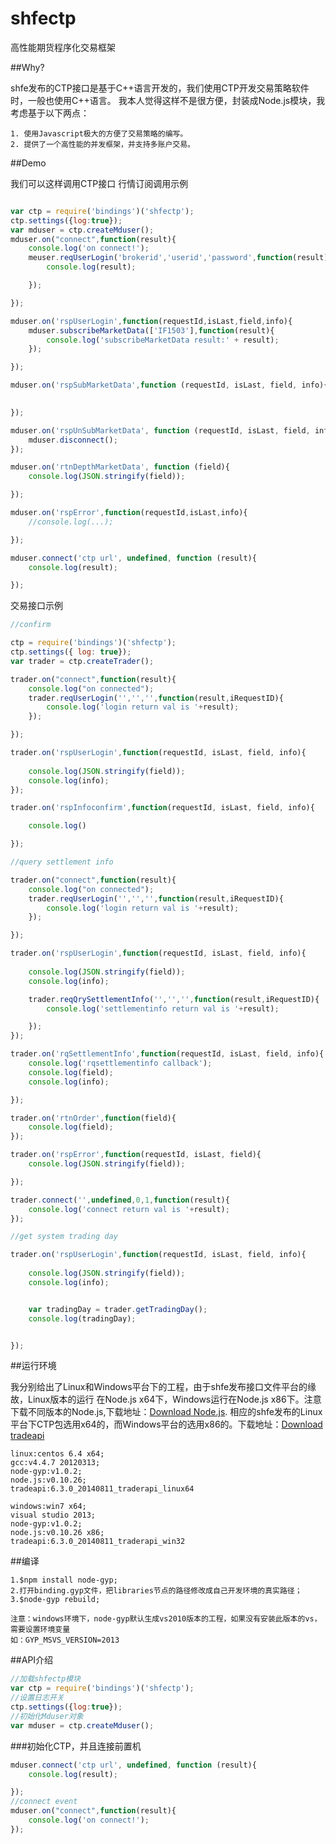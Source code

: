 shfectp
========

高性能期货程序化交易框架

##Why?

shfe发布的CTP接口是基于C++语言开发的，我们使用CTP开发交易策略软件时，一般也使用C++语言。
我本人觉得这样不是很方便，封装成Node.js模块，我考虑基于以下两点：

    1. 使用Javascript极大的方便了交易策略的编写。
    2. 提供了一个高性能的并发框架，并支持多账户交易。

##Demo

我们可以这样调用CTP接口
行情订阅调用示例

```javascript

var ctp = require('bindings')('shfectp');
ctp.settings({log:true});
var mduser = ctp.createMduser();
mduser.on("connect",function(result){
    console.log('on connect!');
    meuser.reqUserLogin('brokerid','userid','password',function(result){
        console.log(result);

    });

});

mduser.on('rspUserLogin',function(requestId,isLast,field,info){
    mduser.subscribeMarketData(['IF1503'],function(result){
        console.log('subscribeMarketData result:' + result);
    });

});

mduser.on('rspSubMarketData',function (requestId, isLast, field, info){
        

});

mduser.on('rspUnSubMarketData', function (requestId, isLast, field, info){
    mduser.disconnect();
});

mduser.on('rtnDepthMarketData', function (field){
    console.log(JSON.stringify(field));

});

mduser.on('rspError',function(requestId,isLast,info){
    //console.log(...);

});

mduser.connect('ctp url', undefined, function (result){
    console.log(result);

});


```
交易接口示例

```javascript
//confirm

ctp = require('bindings')('shfectp');
ctp.settings({ log: true});
var trader = ctp.createTrader();

trader.on("connect",function(result){
    console.log("on connected");
    trader.reqUserLogin('','','',function(result,iRequestID){
        console.log('login return val is '+result);
    });

});

trader.on('rspUserLogin',function(requestId, isLast, field, info){
    
    console.log(JSON.stringify(field));
    console.log(info);
});

trader.on('rspInfoconfirm',function(requestId, isLast, field, info){

    console.log()

});

//query settlement info

trader.on("connect",function(result){
    console.log("on connected");
    trader.reqUserLogin('','','',function(result,iRequestID){
        console.log('login return val is '+result);
    });

});

trader.on('rspUserLogin',function(requestId, isLast, field, info){
    
    console.log(JSON.stringify(field));
    console.log(info);

    trader.reqQrySettlementInfo('','','',function(result,iRequestID){
        console.log('settlementinfo return val is '+result);

    });
});

trader.on('rqSettlementInfo',function(requestId, isLast, field, info){
    console.log('rqsettlementinfo callback');
    console.log(field);
    console.log(info);

});

trader.on('rtnOrder',function(field){
    console.log(field);
});

trader.on('rspError',function(requestId, isLast, field){
    console.log(JSON.stringify(field));

});

trader.connect('',undefined,0,1,function(result){
    console.log('connect return val is '+result);
});

//get system trading day

trader.on('rspUserLogin',function(requestId, isLast, field, info){
    
    console.log(JSON.stringify(field));
    console.log(info);


    var tradingDay = trader.getTradingDay();
    console.log(tradingDay);


});


```

##运行环境

我分别给出了Linux和Windows平台下的工程，由于shfe发布接口文件平台的缘故，Linux版本的运行
在Node.js x64下，Windows运行在Node.js x86下。注意下载不同版本的Node.js,下载地址：[Download Node.js](http://www.nodejs.org/download/).
相应的shfe发布的Linux平台下CTP包选用x64的，而Windows平台的选用x86的。下载地址：[Download tradeapi](http://www.sfit.com.cn/5_2_DocumentDown.htm)

    linux:centos 6.4 x64;
    gcc:v4.4.7 20120313;
    node-gyp:v1.0.2;
    node.js:v0.10.26;
    tradeapi:6.3.0_20140811_traderapi_linux64

    windows:win7 x64;
    visual studio 2013;
    node-gyp:v1.0.2;
    node.js:v0.10.26 x86;
    tradeapi:6.3.0_20140811_traderapi_win32

##编译

    1.$npm install node-gyp;
    2.打开binding.gyp文件，把libraries节点的路径修改成自己开发环境的真实路径；
    3.$node-gyp rebuild;

    注意：windows环境下，node-gyp默认生成vs2010版本的工程，如果没有安装此版本的vs，需要设置环境变量
    如：GYP_MSVS_VERSION=2013

##API介绍
 
```javascript
//加载shfectp模块
var ctp = require('bindings')('shfectp');
//设置日志开关
ctp.settings({log:true});
//初始化Mduser对象
var mduser = ctp.createMduser();
```
###初始化CTP，并且连接前置机

```javascript
mduser.connect('ctp url', undefined, function (result){
    console.log(result);

});
//connect event
mduser.on("connect",function(result){
    console.log('on connect!');
});

```








